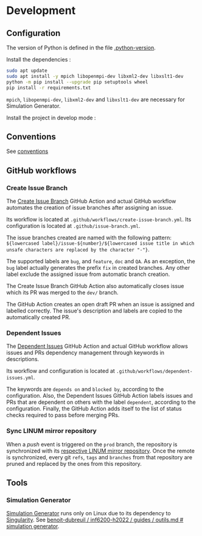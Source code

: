 # Development


## Configuration

The version of Python is defined in the file [.python-version](../.python-version).

Install the dependencies :

```sh
sudo apt update
sudo apt install -y mpich libopenmpi-dev libxml2-dev libxslt1-dev
python -m pip install --upgrade pip setuptools wheel
pip install -r requirements.txt
```

`mpich`, `libopenmpi-dev`, `libxml2-dev` and `libxslt1-dev` are necessary for Simulation Generator.

Install the project in develop mode :

## Conventions

See [conventions](dev-conventions.md)


## GitHub workflows

### Create Issue Branch

The [Create Issue Branch](https://github.com/robvanderleek/create-issue-branch) GitHub Action and actual GitHub workflow automates the creation of issue branches after assigning an
issue.

Its workflow is located at `.github/workflows/create-issue-branch.yml`.
Its configuration is located at `.github/issue-branch.yml`.

The issue branches created are named with the following
pattern: `${lowercased label}/issue-${number}/${lowercased issue title in which unsafe characters are replaced by the character "-"}`.

The supported labels are `bug`, and `feature`, `doc` and `QA`.
As an exception, the `bug` label actually generates the prefix `fix` in created branches.
Any other label exclude the assigned issue from automatic branch creation.

The Create Issue Branch GitHub Action also automatically closes issue which its PR was merged to the `dev/` branch.

The GitHub Action creates an open draft PR when an issue is assigned and labelled correctly.
The issue's description and labels are copied to the automatically created PR.


### Dependent Issues

The [Dependent Issues](https://github.com/z0al/dependent-issues) GitHub Action and actual GitHub workflow allows issues and PRs dependency management through keywords in
descriptions.

Its workflow and configuration is located at `.github/workflows/dependent-issues.yml`.

The keywords are `depends on` and `blocked by`, according to the configuration.
Also, the Dependent Issues GitHub Action labels issues and PRs that are dependent on others with the label `dependent`, according to the configuration.
Finally, the GitHub Action adds itself to the list of status checks required to pass before merging PRs.


### Sync LINUM mirror repository

When a _push_ event is triggered on the `prod` branch, the repository is synchronized with
its [respective LINUM mirror repository](https://github.com/linum-uqam/inm5803-ete2022-benoit-dubreuil).
Once the remote is synchronized, every git `refs`, `tags` and `branches` from that repository are pruned and replaced by the ones from this repository.


## Tools

### Simulation Generator

[Simulation Generator](https://github.com/AlexVCaron/voxsim) runs only on Linux due to its dependency to [Singularity](https://sylabs.io/singularity).
See [benoit-dubreuil / inf6200-h2022 / guides / outils.md # simulation generator](https://github.com/benoit-dubreuil/inf6200-h2022/blob/main/guides/outils.md#simulation-generator).

